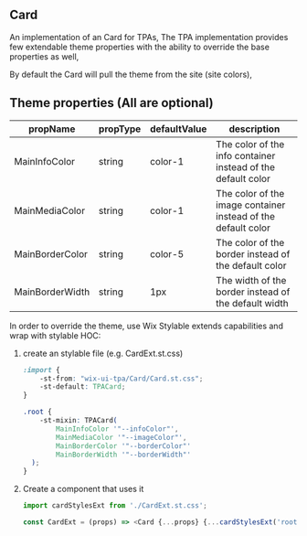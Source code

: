 ## Card
An implementation of an Card for TPAs,
The TPA implementation provides few extendable theme properties with the ability to override the base properties as well,

By default the Card will pull the theme from the site (site colors),

## Theme properties (All are optional)

| propName   | propType | defaultValue | description |
|------------|----------|--------------|-------------|
| MainInfoColor  | string   | color-1 | The color of the info container instead of the default color |
| MainMediaColor  | string   | color-1 | The color of the image container instead of the default color |
| MainBorderColor  | string   | color-5 | The color of the border instead of the default color |
| MainBorderWidth  | string   | 1px | The width of the border instead of the default width |


In order to override the theme, use Wix Stylable extends capabilities and wrap with stylable HOC:

1. create an stylable file (e.g. CardExt.st.css)
    ``` css
    :import {
        -st-from: "wix-ui-tpa/Card/Card.st.css";
        -st-default: TPACard;
    }

    .root {
        -st-mixin: TPACard(
            MainInfoColor '"--infoColor"',
            MainMediaColor '"--imageColor"',
            MainBorderColor '"--borderColor"'
            MainBorderWidth '"--borderWidth"'
      );
    }

    ```

2. Create a component that uses it
    ``` javascript
    import cardStylesExt from './CardExt.st.css';

    const CardExt = (props) => <Card {...props} {...cardStylesExt('root', {}, props)}/>;
    ```
